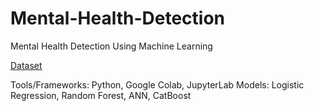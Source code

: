 # Mental-Health-Detection
Mental Health Detection Using Machine Learning

[Dataset](https://www.kaggle.com/competitions/playground-series-s4e11/overview)

Tools/Frameworks: Python, Google Colab, JupyterLab
Models: Logistic Regression, Random Forest, ANN, CatBoost
